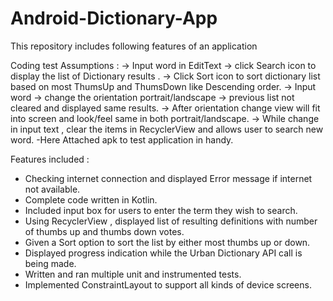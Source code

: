 # Android-Dictionary-App
This repository includes following features of an application 

Coding test Assumptions :
-> Input word in EditText -> click Search icon to display the list of Dictionary results .
-> Click Sort icon to sort dictionary list based on most ThumsUp and ThumsDown like Descending order.
-> Input word -> change the orientation portrait/landscape -> previous list not cleared and displayed same results.
-> After orientation change view will fit into screen and look/feel same in both portrait/landscape.
-> While change in input text , clear the items in RecyclerView and allows user to search new word.
-Here Attached apk to test application in handy.

Features included :
-  Checking internet connection and displayed Error message if internet not available.
- Complete code written in Kotlin.
- Included input box for users to enter the term they wish to search.
- Using RecyclerView , displayed list of resulting definitions with number of thumbs up and thumbs down votes. 
- Given a Sort option to sort the list by either most thumbs up or down.
- Displayed progress indication while the Urban Dictionary API call is being made.
- Written and ran multiple unit and instrumented tests.
- Implemented ConstraintLayout to support all kinds of device screens.
